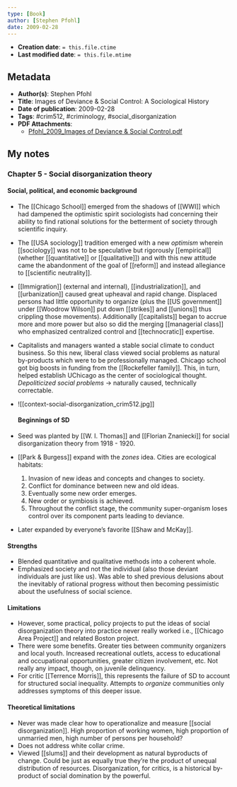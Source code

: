 ```yaml
---
type: [Book]
author: [Stephen Pfohl]
date: 2009-02-28
---
```


* **Creation date**: `= this.file.ctime`
* **Last modified date**: `= this.file.mtime`

## Metadata

* **Author(s)**: Stephen Pfohl
* **Title**: Images of Deviance & Social Control: A Sociological History
* **Date of publication**: 2009-02-28
* **Tags**: #crim512, #criminology, #social_disorganization
* **PDF Attachments**:
  * [Pfohl_2009_Images of Deviance & Social Control.pdf](zotero://open-pdf/library/items/3Y4I3YUB)

## My notes

### Chapter 5 - Social disorganization theory

#### Social, political, and economic background

* The [[Chicago School]] emerged from the shadows of [[WWI]] which had dampened the optimistic spirit sociologists had concerning their ability to find rational solutions for the betterment of society through scientific inquiry.
* The [[USA sociology]] tradition emerged with a new *optimism* wherein [[sociology]] was not to be speculative but rigorously [[empirical]] (whether [[quantitative]] or [[qualitative]]) and with this new attitude came the abandonment of the goal of [[reform]] and instead allegiance to [[scientific neutrality]].
* [[Immigration]] (external and internal), [[industrialization]], and [[urbanization]] caused great upheaval and rapid change. Displaced persons had little opportunity to organize (plus the [[US government]] under [[Woodrow Wilson]] put down [[strikes]] and [[unions]] thus crippling those movements). Additionally [[capitalists]] began to accrue more and more power but also so did the merging [[managerial class]] who emphasized centralized control and [[technocratic]] expertise.
* Capitalists and managers wanted a stable social climate to conduct business. So this new, liberal class viewed social problems as natural by-products which were to be professionally managed. Chicago school got big boosts in funding from the [[Rockefeller family]]. This, in turn, helped establish UChicago as the center of sociological thought. *Depoliticized social problems* -> naturally caused, technically correctable.
* ![[context-social-disorganization_crim512.jpg]]

  #### Beginnings of SD
  
* Seed was planted by [[W. I. Thomas]] and [[Florian Znaniecki]] for social disorganization theory from 1918 - 1920.
* [[Park & Burgess]] expand with the *zones* idea. Cities are ecological habitats:
	1. Invasion of new ideas and concepts and changes to society.
	2. Conflict for dominance between new and old ideas.
	3. Eventually some new order emerges. 
	4. New order or symbiosis is achieved.
	5. Throughout the conflict stage, the community super-organism loses control over its component parts leading to deviance.
* Later expanded by everyone’s favorite [[Shaw and McKay]].

#### Strengths

* Blended quantitative and qualitative methods into a coherent whole.
* Emphasized society and not the individual (also those deviant individuals are just like us). Was able to shed previous delusions about the inevitably of rational progress without then becoming pessimistic about the usefulness of social science.

#### Limitations

* However, some practical, policy projects to put the ideas of social disorganization theory into practice never really worked i.e., [[Chicago Area Project]] and related Boston project.
* There were some benefits. Greater ties between community organizers and local youth. Increased recreational outlets, access to educational and occupational opportunities, greater citizen involvement, etc. Not really any impact, though, on juvenile delinquency.
* For critic [[Terrence Morris]], this represents the failure of SD to account for structured social inequality. Attempts to *organize* communities only addresses symptoms of this deeper issue.

#### Theoretical limitations

* Never was made clear how to operationalize and measure [[social disorganization]]. High proportion of working women, high proportion of unmarried men, high number of persons per household?
* Does not address white collar crime.
* Viewed [[slums]] and their development as natural byproducts of change. Could be just as equally true they’re the product of unequal distribution of resources. Disorganization, for critics, is a historical by-product of social domination by the powerful.